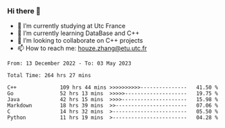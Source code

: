### Hi there 👋
- 🔭 I’m currently studying at Utc France
- 🌱 I’m currently learning DataBase and C++
- 👯 I’m looking to collaborate on C++ projects
- 📫 How to reach me: houze.zhang@etu.utc.fr

<!--START_SECTION:waka-->

```text
From: 13 December 2022 - To: 03 May 2023

Total Time: 264 hrs 27 mins

C++              109 hrs 44 mins >>>>>>>>>>---------------   41.50 %
Go               52 hrs 13 mins  >>>>>--------------------   19.75 %
Java             42 hrs 15 mins  >>>>---------------------   15.98 %
Markdown         18 hrs 39 mins  >>-----------------------   07.06 %
C                14 hrs 32 mins  >------------------------   05.50 %
Python           11 hrs 19 mins  >------------------------   04.28 %
```

<!--END_SECTION:waka-->
